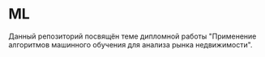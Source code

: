 # ML
Данный репозиторий посвящён теме дипломной работы "Применение алгоритмов машинного обучения для анализа рынка недвижимости".
